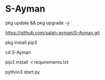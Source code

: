 # S-Ayman
pkg update && pkg upgrade -y

https://github.com/salah-ayman/S-Ayman.git

pkg install pip3

cd S-Ayman

pip3 install -r requirements.txt

python3 start.py
